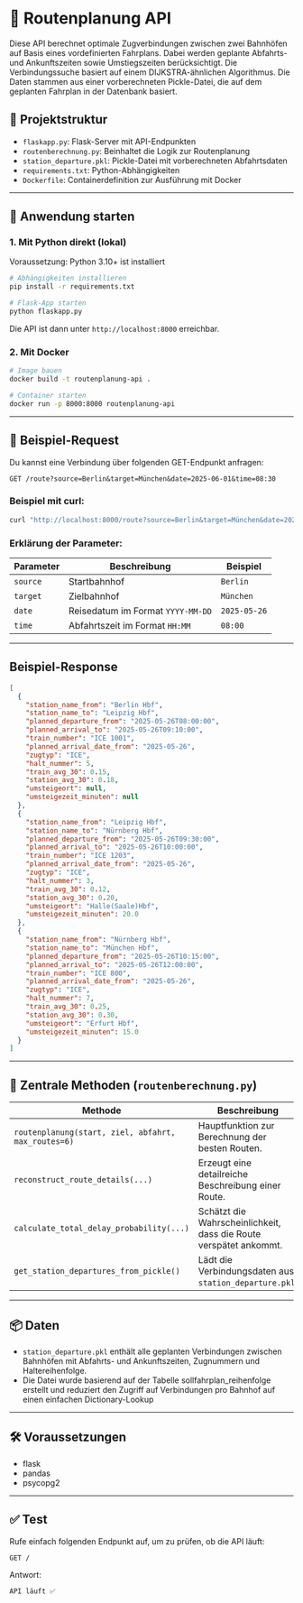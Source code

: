 # 🚆 Routenplanung API

Diese API berechnet optimale Zugverbindungen zwischen zwei Bahnhöfen auf Basis eines vordefinierten Fahrplans. Dabei werden geplante Abfahrts- und Ankunftszeiten sowie Umstiegszeiten berücksichtigt. Die Verbindungssuche basiert auf einem DIJKSTRA-ähnlichen Algorithmus. Die Daten stammen aus einer vorberechneten Pickle-Datei, die auf dem geplanten Fahrplan in der Datenbank basiert.

## 🔧 Projektstruktur

- `flaskapp.py`: Flask-Server mit API-Endpunkten
- `routenberechnung.py`: Beinhaltet die Logik zur Routenplanung
- `station_departure.pkl`: Pickle-Datei mit vorberechneten Abfahrtsdaten
- `requirements.txt`: Python-Abhängigkeiten
- `Dockerfile`: Containerdefinition zur Ausführung mit Docker

---

## 🚀 Anwendung starten

### 1. Mit Python direkt (lokal)

Voraussetzung: Python 3.10+ ist installiert

```bash
# Abhängigkeiten installieren
pip install -r requirements.txt

# Flask-App starten
python flaskapp.py
```

Die API ist dann unter `http://localhost:8000` erreichbar.

### 2. Mit Docker

```bash
# Image bauen
docker build -t routenplanung-api .

# Container starten
docker run -p 8000:8000 routenplanung-api
```

---

## 📡 Beispiel-Request

Du kannst eine Verbindung über folgenden GET-Endpunkt anfragen:

```
GET /route?source=Berlin&target=München&date=2025-06-01&time=08:30
```

### Beispiel mit curl:

```bash
curl "http://localhost:8000/route?source=Berlin&target=München&date=2025-06-01&time=08:30"
```

### Erklärung der Parameter:

| Parameter | Beschreibung                      | Beispiel          |
|-----------|-----------------------------------|-------------------|
| `source`  | Startbahnhof                      | `Berlin`          |
| `target`  | Zielbahnhof                       | `München`         |
| `date`    | Reisedatum im Format `YYYY-MM-DD` | `2025-05-26`      |
| `time`    | Abfahrtszeit im Format `HH:MM`    | `08:00`           |

---

## Beispiel-Response
```json
[
  {
    "station_name_from": "Berlin Hbf",
    "station_name_to": "Leipzig Hbf",
    "planned_departure_from": "2025-05-26T08:00:00",
    "planned_arrival_to": "2025-05-26T09:10:00",
    "train_number": "ICE 1001",
    "planned_arrival_date_from": "2025-05-26",
    "zugtyp": "ICE",
    "halt_nummer": 5,
    "train_avg_30": 0.15,
    "station_avg_30": 0.18,
    "umsteigeort": null,
    "umsteigezeit_minuten": null
  },
  {
    "station_name_from": "Leipzig Hbf",
    "station_name_to": "Nürnberg Hbf",
    "planned_departure_from": "2025-05-26T09:30:00",
    "planned_arrival_to": "2025-05-26T10:00:00",
    "train_number": "ICE 1203",
    "planned_arrival_date_from": "2025-05-26",
    "zugtyp": "ICE",
    "halt_nummer": 3,
    "train_avg_30": 0.12,
    "station_avg_30": 0.20,
    "umsteigeort": "Halle(Saale)Hbf",
    "umsteigezeit_minuten": 20.0
  },
  {
    "station_name_from": "Nürnberg Hbf",
    "station_name_to": "München Hbf",
    "planned_departure_from": "2025-05-26T10:15:00",
    "planned_arrival_to": "2025-05-26T12:00:00",
    "train_number": "ICE 800",
    "planned_arrival_date_from": "2025-05-26",
    "zugtyp": "ICE",
    "halt_nummer": 7,
    "train_avg_30": 0.25,
    "station_avg_30": 0.30,
    "umsteigeort": "Erfurt Hbf",
    "umsteigezeit_minuten": 15.0
  }
]
```

---

## 🧠 Zentrale Methoden (`routenberechnung.py`)

| Methode | Beschreibung |
|--------|--------------|
| `routenplanung(start, ziel, abfahrt, max_routes=6)` | Hauptfunktion zur Berechnung der besten Routen. |
| `reconstruct_route_details(...)` | Erzeugt eine detailreiche Beschreibung einer Route. |
| `calculate_total_delay_probability(...)` | Schätzt die Wahrscheinlichkeit, dass die Route verspätet ankommt. |
| `get_station_departures_from_pickle()` | Lädt die Verbindungsdaten aus `station_departure.pkl`. |

---

## 📦 Daten

- `station_departure.pkl` enthält alle geplanten Verbindungen zwischen Bahnhöfen mit Abfahrts- und Ankunftszeiten, Zugnummern und Haltereihenfolge.
- Die Datei wurde basierend auf der Tabelle sollfahrplan_reihenfolge erstellt und reduziert den Zugriff auf Verbindungen pro Bahnhof auf einen einfachen Dictionary-Lookup

---

## 🛠 Voraussetzungen

- flask
- pandas
- psycopg2


---



## ✅ Test

Rufe einfach folgenden Endpunkt auf, um zu prüfen, ob die API läuft:

```
GET /
```

Antwort:

```
API läuft ✅
```